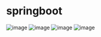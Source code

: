 # springboot

![image](https://github.com/user-attachments/assets/4d91082f-c478-460f-8cff-d47d980a14a5)
![image](https://github.com/user-attachments/assets/155992e1-6543-468d-b169-88630b5e420a)
![image](https://github.com/user-attachments/assets/26b0d166-0834-41d1-b5c6-f6a66d5b7bfa)
![image](https://github.com/user-attachments/assets/5d0c7cc6-6177-4571-9234-7e684b7fbd72)

